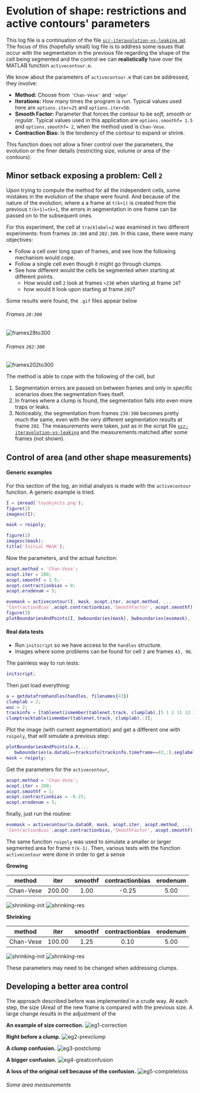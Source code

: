   # Evolution of shape: restrictions and active contours' parameters
This log file is a continuation of the file
[`scr-iteravolution-vs-leaking.md`](./scr-iteravolution-vs-leaking.md).
The focus of this (hopefully small) log file is to address some issues
that occur with the segmentation in the previous file regarding the
shape of the cell being segmented and the control we can **realistically**
have over the MATLAB function `activecontour.m`.

We know about the parameters of `activecontour.m` that can be addressed,
they involve:
+ **Method:** Choose from `'Chan-Vese'` and `'edge'`
+ **Iterations:** How many times the program is run. Typical values used here
are `options.iter=25` and `options.iter=50`.
+ **Smooth Factor:** Parameter that forces the contour to be _soft, smooth
or regular_. Typical values used in this application are
`options.smoothf= 1.5` and `options.smoothf= 2`, when the method used is
`Chan-Vese`.
+ **Contraction Bias:** Is the tendency of the contour to expand or shrink.

This function does not allow a finer control over the parameters, the
evolution or the finer details (restricting size, volume or area of the
contours).

## Minor setback exposing a problem: Cell `2`
Upon trying to compute the method for all the independent cells, some mistakes
in the evolution of the shape were found. And because of the nature of the
evolution, where a a frame at `t(k+1)` is created from the previous
`t(k+1)=tk+1`, the errors in segmentation in one frame can be passed
on to the subsequent ones.

For this experiment, the cell at `tracklabel=2` was examined in two different
experiments: from frames `28:300` and `202:300`. In this case, there were many
objectives:
+ Follow a cell over  long span of frames, and see how the following mechanism
would cope.
+ Follow a single cell even though it might go through clumps.
+ See how different would the cells be segmented when starting at different
points.
  + How would cell `2` look at frames `>230` when starting at frame `28`?
  + how would it look upon starting at frame `202`?

Some results were found, the `.gif` files appear below
###### Frames `28:300`
![frames28to300](../figs/clump2-frames28to300.gif)
###### Frames `202:300`
![frames202to300](../figs/clump2-frames202to300.gif)

The method is able to cope with the following of the cell, but
1. Segmentation errors are passed on between frames and only in specific
scenarios does the segmentation fixes itself.
2. In frames where a clump is found, the segmentation falls into even more
traps or leaks.
3. Noticeably, the segmentation from frames `230:300` becomes pretty much the
same, even with the very different segmentation results at frame `202`.
The measurements were taken, just as in the script file
[`scr-iteravolution-vs-leaking`](./scr-iteravolution-vs-leaking.md#non-overlaping) and the measurements matched after some frames (not shown).

## Control of area (and other shape measurements)
#### Generic examples
For this section of the log, an initial analysis is made with the
`activecontour` function. A generic example is tried.

```Matlab
I = imread('toyobjects.png');
figure(1)
imagesc(I);

mask = roipoly;

figure(2)
imagesc(mask);
title('Initial MASK');
```
Now the parameters, and the actual function:
```Matlab
acopt.method = 'Chan-Vese';
acopt.iter = 200;
acopt.smoothf = 1.5;
acopt.contractionbias = 0;
acopt.erodenum = 5;

evomask = activecontour(I, mask, acopt.iter, acopt.method, ...
'ContractionBias',acopt.contractionbias,'SmoothFactor', acopt.smoothf);
figure(3)
plotBoundariesAndPoints(I, bwboundaries(mask), bwboundaries(evomask), 'm-');
```
#### Real data tests
+ Run `initscript` so we have access to the `handles` structure.
+ Images where some problems can be found for cell `2` are frames `43, 96`.

The painless way to run tests:
```Matlab
initscript;
```
Then just load everything:
```Matlab
a = getdatafromhandles(handles, filenames{43})
clumplab = 2;
wuc = 2;
trackinfo = [tablenet(ismember(tablenet.track, clumplab),[5 1 2 11 13 14]) ...
clumptracktable(ismember(tablenet.track, clumplab),:)];
```
Plot the image (with current segmentation) and get a different one with
`roipoly`, that will simulate a previous step:
```Matlab
plotBoundariesAndPoints(a.X,...
   bwboundaries(a.dataGL==trackinfo(trackinfo.timeframe==43,:).seglabel));
mask = roipoly;
```
Get the parameters for the `activecontour`,
```Matlab
acopt.method = 'Chan-Vese';
acopt.iter = 200;
acopt.smoothf = 1;
acopt.contractionbias = -0.25;
acopt.erodenum = 5;
```
finally, just run the routine:
```Matlab
evomask = activecontour(a.dataGR, mask, acopt.iter, acopt.method, ...
'ContractionBias',acopt.contractionbias,'SmoothFactor', acopt.smoothf);
```

The same funciton `roipoly` was used to simulate a smaller or larger segmented
area for frame `t(k-1)`. Then, various tests with the function `activecontour`
were done in order to get a sense

**Growing**

|method|iter|smoothf|contractionbias|erodenum|
|:---:|:---:|:---:|:---:|:---:|
|Chan-Vese|200.00|1.00|-0.25|5.00|
![shrinking-init](../figs/clump2-fr43-growing-init.png) ![shrinking-res](../figs/clump2-fr43-growing-fin.png)

**Shrinking**

|method|iter|smoothf|contractionbias|erodenum|
|:---:|:---:|:---:|:---:|:---:|
|Chan-Vese|100.00|1.25|0.10|5.00|
![shrinking-init](../figs/clump2-fr43-shrinking-init.png) ![shrinking-res](../figs/clump2-fr43-shrinking-fin.png)

These parameters may need to be changed when addressing clumps.

## Developing a better area control
The approach described before was implemented in a crude way. At each step,
the size (Area) of the new frame is compared with the previous size. A
large change results in the adjustment of the

**An example of size correction.**
![eg1-correction](../figs/cl2-frames28to140-areactrl-eg1.png)

**Right before a clump.**
![eg2-prevclump](../figs/cl2-frames28to140-areactrl-eg2.png)

**A clump confusion.**
![eg3-postclump](../figs/cl2-frames28to140-areactrl-eg3.png)

**A bigger confusion.**
![eg4-greatconfusion](../figs/cl2-frames28to140-areactrl-eg4.png)

**A loss of the original cell because of the confusion.**
![eg5-completeloss](../figs/cl2-frames28to140-areactrl-eg5.png)

###### Some area measurements
